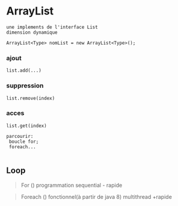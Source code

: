 # ArrayList

```
une implements de l'interface List
dimension dynamique

ArrayList<Type> nomList = new ArrayList<Type>();

```

### ajout

```
list.add(...)

```

### suppression

```
list.remove(index)

```

### acces

```
list.get(index)

parcourir:
 boucle for;
 foreach...
 
```

##  Loop 

> For () programmation sequential - rapide


> Foreach () fonctionnel(à partir de java 8) multithread   +rapide